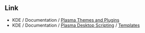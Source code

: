 

## Link

* KDE / Documentation / [Plasma Themes and Plugins](https://develop.kde.org/docs/plasma/)
* KDE / Documentation / [Plasma Desktop Scripting](https://develop.kde.org/docs/extend/plasma/scripting/) / [Templates](https://develop.kde.org/docs/extend/plasma/scripting/templates/)
